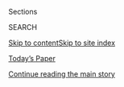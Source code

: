 <div id="app">

<div>

<div class="NYTAppHideMasthead css-1r6wvpq e1suatyy0">

<div class="section css-ui9rw0 e1suatyy2">

<div class="css-eph4ug er09x8g0">

<div class="css-6n7j50">

</div>

<span class="css-1dv1kvn">Sections</span>

<div class="css-10488qs">

<span class="css-1dv1kvn">SEARCH</span>

</div>

[Skip to content](#site-content)[Skip to site
index](#site-index)

</div>

<div class="css-10698na e1huz5gh0">

</div>

</div>

<div id="masthead-bar-one" class="section hasLinks css-15hmgas e1csuq9d3">

<div class="css-uqyvli e1csuq9d0">

</div>

<div class="css-1uqjmks e1csuq9d1">

</div>

<div class="css-9e9ivx">

[](https://myaccount.nytimes3xbfgragh.onion/auth/login?response_type=cookie&client_id=vi)

</div>

<div class="css-1bvtpon e1csuq9d2">

[Today’s Paper](https://www.nytimes3xbfgragh.onion/section/todayspaper)

</div>

</div>

</div>

</div>

<div data-aria-hidden="false">

<div id="site-content" data-role="main">

<div id="top-wrapper" class="css-15p45cc eaca97t0" type="top">

<div id="top-slug" class="css-19x0jxb eaca97t1" hidden="">

Advertisement

</div>

[Continue reading the main
story](#after-top)

<div class="ad top-wrapper" style="text-align:center;height:100%;display:block;min-height:90px">

<div id="top" class="place-ad" data-position="top" data-size-key="top">

</div>

</div>

<div id="after-top">

</div>

</div>

<div id="byline" class="section css-15h4p1b e9abtgs0">

<div class="css-1j21atc e1svk9qx1">

<div class="css-nfcc9b e1svk9qx3">

<div class="css-cnx41t">

![Portrait of Anjali
Singhvi](https://static01.graylady3jvrrxbe.onion/images/2018/07/13/multimedia/author-anjali-singhvi/author-anjali-singhvi-thumbLarge.png)

</div>

<div class="css-vl9dhg e1svk9qx5">

<div class="css-1nrhkj6 e1svk9qx6">

# Anjali Singhvi

</div>

## <span></span>

Anjali Singhvi is a graphics editor for The New York Times. She is a
trained architect and holds a master's degree in Urban Planning/Urban
Analytics from Columbia University. Ms. Singhvi joined The Times in
2016.

</div>

</div>

</div>

<div>

<div id="mid1-wrapper" class="css-1mn4oms eaca97t0" type="rank">

<div id="mid1-slug" class="css-1tag3rd eaca97t1">

Advertisement

</div>

[Continue reading the main
story](#after-mid1)

<div id="mid1" class="ad mid1-wrapper" style="text-align:center;height:100%;display:block">

</div>

<div id="after-mid1">

</div>

</div>

</div>

<div class="css-185go5a e1o5byef0">

<div class="css-15cbhtu">

  - [Latest](#stream-panel)
  - <span class="css-6n7j50">Search</span>
    <div class="control">
    <div class="label-container css-1dv1kvn">
    Search
    </div>
    <div class="css-wm4t3d">
    **<span id="clear-search-input" class="css-1dv1kvn">Clear this text
    input</span>
    </div>
    </div>
    <span class="css-1iovbfw"></span>

<div id="stream-panel" class="section css-8msx5b e1jz0cab1">

<div class="css-13mho3u">

1.  
    
    <div class="css-1cp3ece">
    
    <div class="css-1l4spti">
    
    [](/es/2020/06/26/espanol/latinos-coronavirus.html)
    
    <div class="css-79elbk">
    
    ![](https://static01.graylady3jvrrxbe.onion/images/2020/06/22/us/26virus-latinos-ES/merlin_173647548_873e3640-1730-4a38-8d47-ee8409a3aa98-thumbWide.jpg?quality=75&auto=webp&disable=upscale)
    
    </div>
    
    ### <span class="css-m70j1g">Estados Unidos</span>
    
    ## Muchos latinos no pudieron quedarse en casa. Ahora se están enfermando
    
    Las tasas de infección de coronavirus en las comunidades latinas han
    crecido rápidamente en todo Estados Unidos.
    
    <div class="css-1nqbnmb ea5icrr0">
    
    By <span class="css-1n7hynb">Shawn Hubler, Thomas Fuller, Anjali
    Singhvi <span>and</span> Juliette Love</span>
    
    </div>
    
    <div class="css-185051n">
    
    [Read in
    English](https://www.nytimes3xbfgragh.onion/2020/06/26/us/corona-virus-latinos.html "Read in English")
    
    </div>
    
    </div>
    
    <div class="css-1lc2l26 e1xfvim33">
    
    </div>
    
    </div>

2.  
    
    <div class="css-1cp3ece">
    
    <div class="css-1l4spti">
    
    [](/2020/06/26/us/corona-virus-latinos.html)
    
    <div class="css-79elbk">
    
    ![](https://static01.graylady3jvrrxbe.onion/images/2020/06/27/us/00VIRUS-LATINOS-corozco/merlin_173647548_873e3640-1730-4a38-8d47-ee8409a3aa98-thumbWide.jpg?quality=75&auto=webp&disable=upscale)
    
    </div>
    
    ## Many Latinos Couldn’t Stay Home. Now Virus Cases Are Soaring in Their Communities.
    
    Rates of coronavirus infection among Latinos have risen rapidly
    across the United States.
    
    <div class="css-1nqbnmb ea5icrr0">
    
    By <span class="css-1n7hynb">Shawn Hubler, Thomas Fuller, Anjali
    Singhvi <span>and</span> Juliette Love</span>
    
    </div>
    
    <div class="css-185051n">
    
    [Leer en
    español](https://www.nytimes3xbfgragh.onion/es/2020/06/26/espanol/latinos-coronavirus.html "Read in Spanish")
    
    </div>
    
    </div>
    
    <div class="css-1lc2l26 e1xfvim33">
    
    </div>
    
    </div>

3.  
    
    <div class="css-1cp3ece">
    
    <div class="css-1l4spti">
    
    [](/interactive/2020/06/16/us/george-floyd-protests-police-tear-gas.html)
    
    <div class="css-79elbk">
    
    ![](https://static01.graylady3jvrrxbe.onion/images/2020/06/15/us/george-floyd-protests-police-tear-gas-promo-1592255840940/george-floyd-protests-police-tear-gas-promo-1592255840940-thumbWide-v2.jpg?quality=75&auto=webp&disable=upscale)
    
    </div>
    
    ## Here Are the 100 U.S. Cities Where Protesters Were Tear-Gassed
    
    The deployment of tear gas against civilians has not been this
    widespread since the period of unrest in the 1960s and ’70s,
    according to a New York Times analysis.
    
    <div class="css-1nqbnmb ea5icrr0">
    
    By <span class="css-1n7hynb">K.K. Rebecca Lai, Bill Marsh
    <span>and</span> Anjali
    Singhvi</span>
    
    </div>
    
    </div>
    
    <div class="css-1lc2l26 e1xfvim33">
    
    </div>
    
    </div>

4.  
    
    <div class="css-1cp3ece">
    
    <div class="css-1l4spti">
    
    [](/interactive/2020/06/07/us/george-floyd-protest-aerial-photos.html)
    
    <div class="css-79elbk">
    
    ![](https://static01.graylady3jvrrxbe.onion/images/2020/06/07/autossell/cover/cover-thumbWide-v3.jpg?quality=75&auto=webp&disable=upscale)
    
    </div>
    
    ## Bird’s Eye View of Protests Across the U.S. and Around the World
    
    Images from Saturday, June 6, show the scale of the protests against
    police brutality and racism, following the death of George Floyd.
    
    <div class="css-1nqbnmb ea5icrr0">
    
    By <span class="css-1n7hynb">Larry Buchanan, Alicia Parlapiano,
    Yuliya Parshina-Kottas, Karthik Patanjali, Bedel Saget, Anjali
    Singhvi, Jin Wu <span>and</span> Karen
    Yourish</span>
    
    </div>
    
    </div>
    
    <div class="css-1lc2l26 e1xfvim33">
    
    </div>
    
    </div>

5.  
    
    <div class="css-1cp3ece">
    
    <div class="css-1l4spti">
    
    [](/interactive/2020/05/20/us/michigan-flooding-dam-risk.html)
    
    <div class="css-79elbk">
    
    ![](https://static01.graylady3jvrrxbe.onion/images/2020/05/20/us/michigan-flooding-dam-risk-promo-1590008974031/michigan-flooding-dam-risk-promo-1590008974031-thumbWide.png?quality=75&auto=webp&disable=upscale)
    
    </div>
    
    ## Two Dams That Failed Were Rated ‘High Hazard.’ A Third of Michigan’s Dams Hold a Similar Risk.
    
    More than 300 dams in the state are classified as having the
    potential to cause loss of life or economic and environmental damage
    in the case of a failure, according to the U.S. Army Corps of
    Engineers.
    
    <div class="css-1nqbnmb ea5icrr0">
    
    By <span class="css-1n7hynb">Anjali Singhvi <span>and</span> Troy
    Griggs</span>
    
    </div>
    
    </div>
    
    <div class="css-1lc2l26 e1xfvim33">
    
    </div>
    
    </div>

6.  
    
    <div class="css-1cp3ece">
    
    <div class="css-1l4spti">
    
    [](/interactive/2020/05/18/us/coronavirus-underlying-conditions.html)
    
    <div class="css-79elbk">
    
    ![](https://static01.graylady3jvrrxbe.onion/images/2020/05/17/us/coronavirus-underlying-conditions-promo-1589731858541/coronavirus-underlying-conditions-promo-1589731858541-thumbWide.png?quality=75&auto=webp&disable=upscale)
    
    </div>
    
    ## Where Chronic Health Conditions and Coronavirus Could Collide
    
    The outbreak may spread to new areas with high rates of diabetes,
    obesity and other illnesses that can worsen coronavirus symptoms.
    See where your county falls among those with the highest health risk
    factors.
    
    <div class="css-1nqbnmb ea5icrr0">
    
    By <span class="css-1n7hynb">Nadja Popovich, Anjali Singhvi
    <span>and</span> Matthew
    Conlen</span>
    
    </div>
    
    </div>
    
    <div class="css-1lc2l26 e1xfvim33">
    
    </div>
    
    </div>

7.  
    
    <div class="css-1cp3ece">
    
    <div class="css-1l4spti">
    
    [](/interactive/2020/04/26/us/us-hospital-access-coronavirus.html)
    
    <div class="css-79elbk">
    
    ![](https://static01.graylady3jvrrxbe.onion/images/2020/04/24/us/hospital-access-coronavirus-promo-1587767435712/hospital-access-coronavirus-promo-1587767435712-thumbWide-v3.png?quality=75&auto=webp&disable=upscale)
    
    </div>
    
    ## Where Americans Live Far From the Emergency Room
    
    In large swaths of the U.S., people have a hard time reaching a
    hospital that offers the kind of inpatient care needed to treat the
    coronavirus.
    
    <div class="css-1nqbnmb ea5icrr0">
    
    By <span class="css-1n7hynb">Ella Koeze, Jugal K. Patel
    <span>and</span> Anjali
    Singhvi</span>
    
    </div>
    
    </div>
    
    <div class="css-1lc2l26 e1xfvim33">
    
    </div>
    
    </div>

8.  
    
    <div class="css-1cp3ece">
    
    <div class="css-1l4spti">
    
    [](/interactive/2020/04/03/us/coronavirus-county-epidemics.html)
    
    <div class="css-79elbk">
    
    ![](https://static01.graylady3jvrrxbe.onion/images/2020/04/03/us/coronavirus-transmission-promo-1585955466778/coronavirus-transmission-promo-1585955466778-thumbWide.jpg?quality=75&auto=webp&disable=upscale)
    
    </div>
    
    ## Does My County Have an Epidemic? Estimates Show Hidden Transmission
    
    Even counties that have few reported cases probably already have
    sustained, undetected outbreaks, a study finds.
    
    <div class="css-1nqbnmb ea5icrr0">
    
    By <span class="css-1n7hynb">James Glanz, Matthew Bloch
    <span>and</span> Anjali
    Singhvi</span>
    
    </div>
    
    </div>
    
    <div class="css-1lc2l26 e1xfvim33">
    
    </div>
    
    </div>

9.  
    
    <div class="css-1cp3ece">
    
    <div class="css-1l4spti">
    
    [](/interactive/2020/04/01/nyregion/nyc-coronavirus-cases-map.html)
    
    <div class="css-79elbk">
    
    ![](https://static01.graylady3jvrrxbe.onion/images/2020/04/01/us/nyc-coronavirus-cases-map-promo-1585772366277/nyc-coronavirus-cases-map-promo-1585772366277-thumbWide-v4.png?quality=75&auto=webp&disable=upscale)
    
    </div>
    
    ## A Month of Coronavirus in New York City: See the Hardest-Hit Areas
    
    New data released by the city shows that lower-income neighborhoods
    have been most affected by the virus.
    
    <div class="css-1nqbnmb ea5icrr0">
    
    By <span class="css-1n7hynb">Larry Buchanan, Jugal K. Patel, Brian
    M. Rosenthal <span>and</span> Anjali
    Singhvi</span>
    
    </div>
    
    </div>
    
    <div class="css-1lc2l26 e1xfvim33">
    
    </div>
    
    </div>

10. 
    
    <div class="css-1cp3ece">
    
    <div class="css-1l4spti">
    
    [](/interactive/2020/world/coronavirus-maps-italy-iran-korea.html)
    
    <div class="css-79elbk">
    
    ![](https://static01.graylady3jvrrxbe.onion/images/2020/03/11/us/coronavirus-hotspots-promo-1583984359996/coronavirus-hotspots-promo-1583984359996-thumbWide-v6.png?quality=75&auto=webp&disable=upscale)
    
    </div>
    
    ## How the World’s Largest Coronavirus Outbreaks Are Growing
    
    The world’s hardest-hit countries are trying a variety of measures
    to stop the spread of the virus. Here’s how they’re doing.
    
    <div class="css-1nqbnmb ea5icrr0">
    
    By <span class="css-1n7hynb">Anjali Singhvi, Allison McCann, Jin Wu
    <span>and</span> Blacki Migliozzi</span>
    
    </div>
    
    </div>
    
    <div class="css-1lc2l26 e1xfvim33">
    
    </div>
    
    </div>

<div class="css-13mho3u">

<div class="css-1t62hi8">

<div class="css-1stvaey">

Show
More

<div>

<div style="border:0;clip:rect(0 0 0 0);height:1px;margin:-1px;overflow:hidden;white-space:nowrap;padding:0;width:1px;position:absolute" data-role="log" data-aria-live="assertive">

</div>

<div style="border:0;clip:rect(0 0 0 0);height:1px;margin:-1px;overflow:hidden;white-space:nowrap;padding:0;width:1px;position:absolute" data-role="log" data-aria-live="assertive">

</div>

<div style="border:0;clip:rect(0 0 0 0);height:1px;margin:-1px;overflow:hidden;white-space:nowrap;padding:0;width:1px;position:absolute" data-role="log" data-aria-live="polite">

</div>

<div style="border:0;clip:rect(0 0 0 0);height:1px;margin:-1px;overflow:hidden;white-space:nowrap;padding:0;width:1px;position:absolute" data-role="log" data-aria-live="polite">

</div>

</div>

</div>

</div>

</div>

</div>

<div class="css-g6hk37 supplemental">

<div id="mid2-wrapper" class="css-10wkyv7 eaca97t0" type="lede">

<div id="mid2-slug" class="css-1tag3rd eaca97t1">

Advertisement

</div>

[Continue reading the main
story](#after-mid2)

<div id="mid2" class="ad mid2-wrapper" style="text-align:center;height:100%;display:block;min-height:250px">

</div>

<div id="after-mid2">

</div>

</div>

## Follow Elsewhere

<div class="module-body">

  - [**<span data-aria-hidden="true">singhvianjali</span><span class="css-1dv1kvn">twitter
    page for singhvianjali</span>](https://twitter.com/singhvianjali)

</div>

</div>

</div>

</div>

</div>

</div>

</div>

## Site Index

<div>

</div>

## Site Information Navigation

  - [© <span>2020</span> <span>The New York Times
    Company</span>](https://help.nytimes3xbfgragh.onion/hc/en-us/articles/115014792127-Copyright-notice)

<!-- end list -->

  - [NYTCo](https://www.nytco.com/)
  - [Contact
    Us](https://help.nytimes3xbfgragh.onion/hc/en-us/articles/115015385887-Contact-Us)
  - [Work with us](https://www.nytco.com/careers/)
  - [Advertise](https://nytmediakit.com/)
  - [T Brand Studio](http://www.tbrandstudio.com/)
  - [Your Ad
    Choices](https://www.nytimes3xbfgragh.onion/privacy/cookie-policy#how-do-i-manage-trackers)
  - [Privacy](https://www.nytimes3xbfgragh.onion/privacy)
  - [Terms of
    Service](https://help.nytimes3xbfgragh.onion/hc/en-us/articles/115014893428-Terms-of-service)
  - [Terms of
    Sale](https://help.nytimes3xbfgragh.onion/hc/en-us/articles/115014893968-Terms-of-sale)
  - [Site
    Map](https://spiderbites.nytimes3xbfgragh.onion)
  - [Help](https://help.nytimes3xbfgragh.onion/hc/en-us)
  - [Subscriptions](https://www.nytimes3xbfgragh.onion/subscription?campaignId=37WXW)

</div>

</div>
